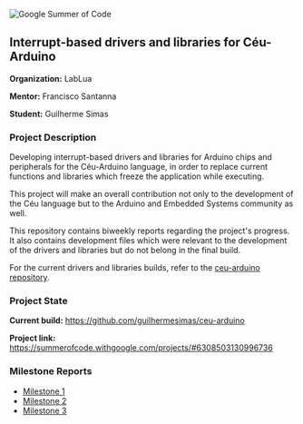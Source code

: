 ![Google Summer of Code](https://musescore.org/sites/musescore.org/files/Capture%20d'e%CC%81cran%202016-03-01%2009.48.11.png)

## Interrupt-based drivers and libraries for Céu-Arduino

**Organization:** LabLua

**Mentor:** Francisco Santanna

**Student:** Guilherme Simas

### Project Description

Developing interrupt-based drivers and libraries for Arduino chips and peripherals for the Céu-Arduino language, in order to replace current functions and libraries which freeze the application while executing.

This project will make an overall contribution not only to the development of the Céu language but to the Arduino and Embedded Systems community as well.

This repository contains biweekly reports regarding the project's progress. It also contains development files which were relevant to the development of the drivers and libraries but do not belong in the final build.

For the current drivers and libraries builds, refer to the [ceu-arduino repository](https://github.com/guilhermesimas/ceu-arduino).

### Project State

**Current build:** https://github.com/guilhermesimas/ceu-arduino

**Project link:** https://summerofcode.withgoogle.com/projects/#6308503130996736

### Milestone Reports

* [Milestone 1](./docs/reports/milestone_1/report.pdf)
* [Milestone 2](./docs/reports/milestone_2/report.pdf)
* [Milestone 3](./docs/reports/milestone_3/report.pdf)
